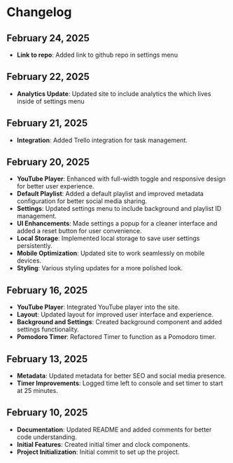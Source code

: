 # Changelog
## February 24, 2025
- **Link to repo**: Added link to github repo in settings menu

## February 22, 2025
- **Analytics Update**: Updated site to include analytics the which lives inside of settings menu

## February 21, 2025
- **Integration**: Added Trello integration for task management.

## February 20, 2025
- **YouTube Player**: Enhanced with full-width toggle and responsive design for better user experience.
- **Default Playlist**: Added a default playlist and improved metadata configuration for better social media sharing.
- **Settings**: Updated settings menu to include background and playlist ID management.
- **UI Enhancements**: Made settings a popup for a cleaner interface and added a reset button for user convenience.
- **Local Storage**: Implemented local storage to save user settings persistently.
- **Mobile Optimization**: Updated site to work seamlessly on mobile devices.
- **Styling**: Various styling updates for a more polished look.

## February 16, 2025
- **YouTube Player**: Integrated YouTube player into the site.
- **Layout**: Updated layout for improved user interface and experience.
- **Background and Settings**: Created background component and added settings functionality.
- **Pomodoro Timer**: Refactored Timer to function as a Pomodoro timer.

## February 13, 2025
- **Metadata**: Updated metadata for better SEO and social media presence.
- **Timer Improvements**: Logged time left to console and set timer to start at 25 minutes.

## February 10, 2025
- **Documentation**: Updated README and added comments for better code understanding.
- **Initial Features**: Created initial timer and clock components.
- **Project Initialization**: Initial commit to set up the project.
